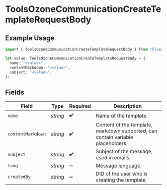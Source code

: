 # ToolsOzoneCommunicationCreateTemplateRequestBody

## Example Usage

```typescript
import { ToolsOzoneCommunicationCreateTemplateRequestBody } from "bluesky/models/operations";

let value: ToolsOzoneCommunicationCreateTemplateRequestBody = {
  name: "<value>",
  contentMarkdown: "<value>",
  subject: "<value>",
};
```

## Fields

| Field                                                                           | Type                                                                            | Required                                                                        | Description                                                                     |
| ------------------------------------------------------------------------------- | ------------------------------------------------------------------------------- | ------------------------------------------------------------------------------- | ------------------------------------------------------------------------------- |
| `name`                                                                          | *string*                                                                        | :heavy_check_mark:                                                              | Name of the template.                                                           |
| `contentMarkdown`                                                               | *string*                                                                        | :heavy_check_mark:                                                              | Content of the template, markdown supported, can contain variable placeholders. |
| `subject`                                                                       | *string*                                                                        | :heavy_check_mark:                                                              | Subject of the message, used in emails.                                         |
| `lang`                                                                          | *string*                                                                        | :heavy_minus_sign:                                                              | Message language.                                                               |
| `createdBy`                                                                     | *string*                                                                        | :heavy_minus_sign:                                                              | DID of the user who is creating the template.                                   |